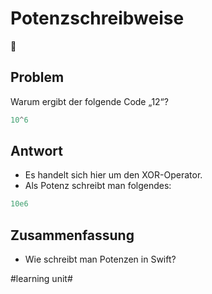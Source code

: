 # Potenzschreibweise
🧮

## Problem
Warum ergibt der folgende Code „12“?

```swift
10^6 
```

## Antwort
- Es handelt sich hier um den XOR-Operator.
- Als Potenz schreibt man folgendes:

```swift
10e6
```

## Zusammenfassung
- Wie schreibt man Potenzen in Swift?

#learning unit#